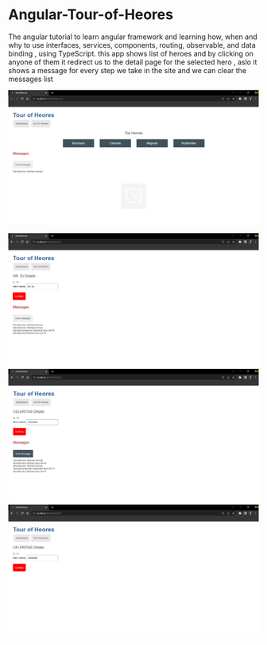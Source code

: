 # Angular-Tour-of-Heores
The angular tutorial to learn angular framework and learning how, when and why to use interfaces, services, components, routing, observable, and data binding , using TypeScript.
this app shows list of heroes and by clicking on anyone of them it redirect us to the detail page for the selected hero , aslo it shows a message for every step we take in the site and we can clear the messages list


![](screenshots/1.png)

![](screenshots/3.png)
![](screenshots/4.png)
![](screenshots/5.png)


